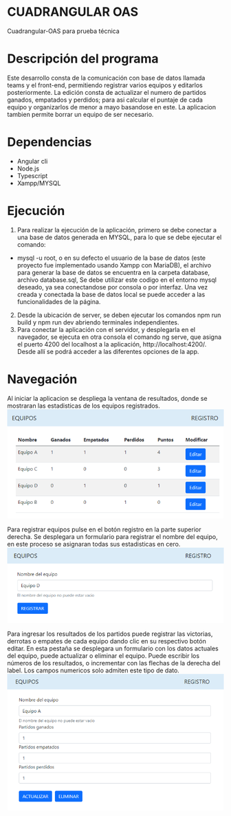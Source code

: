 # CUADRANGULAR OAS
Cuadrangular-OAS para prueba técnica
# Descripción del programa 

Este desarrollo consta de la comunicación con base de datos llamada teams y el front-end, permitiendo registrar varios equipos y editarlos posteriormente. La edición consta de actualizar el numero de partidos ganados, empatados y perdidos; para asi calcular el puntaje de cada equipo y organizarlos de menor a mayo basandose en este. La aplicacion tambien permite borrar un equipo de ser necesario.

# Dependencias

  - Angular cli
  - Node.js
  - Typescript
  - Xampp/MYSQL

# Ejecución

1. Para realizar la ejecución de la aplicación, primero se debe conectar a una base de datos generada en MYSQL, para lo que se debe ejecutar el comando:
- mysql -u root, o en su defecto el usuario de la base de datos (este proyecto fue implementado usando Xampp con MariaDB), el archivo para generar la base de datos se encuentra en la carpeta database, archivo database.sql, Se debe utilizar este codigo en el entorno mysql deseado, ya sea conectandose por consola o por interfaz. Una vez creada y conectada la base de datos local se puede acceder a las funcionalidades de la página.
2. Desde la ubicación de server, se deben ejecutar los comandos npm run build y npm run dev abriendo terminales independientes.
3. Para conectar la aplicación con el servidor, y desplegarla en el navegador, se ejecuta en otra consola el comando ng serve, que asigna el puerto 4200 del localhost a la aplicación, http://localhost:4200/. Desde allí se podrá acceder a las diferentes opciones de la app.


# Navegación
Al iniciar la aplicacion se despliega la ventana de resultados, donde se mostraran las estadisticas de los equipos registrados.
![alt text](https://github.com/nesg1212/Cuadrangular-OAS/blob/main/resultados.png)

Para registrar equipos pulse en el botón registro en la parte superior derecha. Se desplegara un formulario para registrar el nombre del equipo, en este proceso se asignaran todas sus estadisticas en cero.
![Ingreso](https://github.com/nesg1212/Cuadrangular-OAS/blob/main/Registro.png)

Para ingresar los resultados de los partidos puede registrar las victorias, derrotas o empates de cada equipo dando clic en su respectivo botón editar. En esta pestaña se desplegara un formulario con los datos actuales del equipo, puede actualizar o eliminar el equipo. Puede escribir los números de los resultados, o incrementar con las flechas de la derecha del label. Los campos numericos solo admiten este tipo de dato.
![alt text](https://github.com/nesg1212/Cuadrangular-OAS/blob/main/Editar.png)

